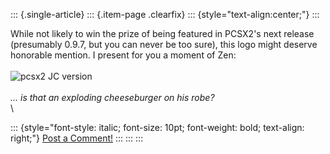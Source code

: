 ::: {.single-article}
::: {.item-page .clearfix}
::: {style="text-align:center;"}
:::

While not likely to win the prize of being featured in PCSX2\'s next
release (presumably 0.9.7, but you can never be too sure), this logo
might deserve honorable mention. I present for you a moment of Zen:\
\
![pcsx2 JC
version](/images/stories/frontend/devblog/pcsx2_jc_version_small.png)\
\
*\... is that an exploding cheeseburger on his robe?*\
\

::: {style="font-style: italic; font-size: 10pt; font-weight: bold; text-align: right;"}
[Post a Comment!](http://forums.pcsx2.net/thread-9761.html)
:::
:::
:::
